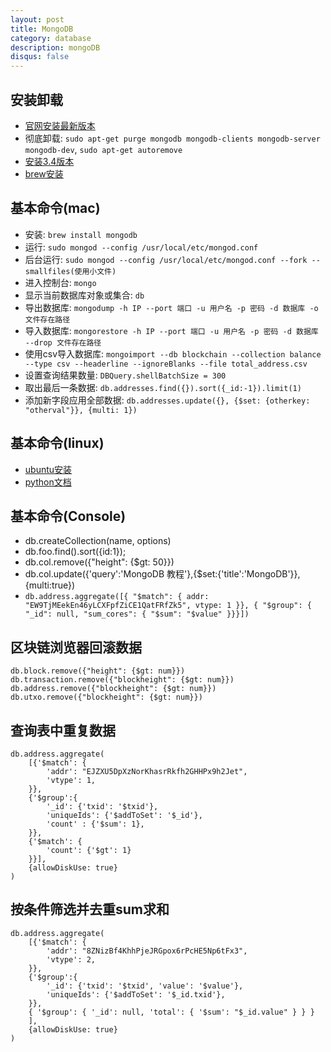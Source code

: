 ```yaml
---
layout: post
title: MongoDB
category: database
description: mongoDB
disqus: false
---
```


## 安装卸载
* [官网安装最新版本](https://docs.mongodb.com/manual/tutorial/install-mongodb-on-ubuntu/)
* 彻底卸载: `sudo apt-get purge mongodb mongodb-clients mongodb-server mongodb-dev`, `sudo apt-get autoremove`
* [安装3.4版本](https://docs.mongodb.com/v3.4/tutorial/install-mongodb-on-ubuntu/)
* [brew安装](https://www.cnblogs.com/oceanden/p/5188119.html)


## 基本命令(mac)
* 安装: `brew install mongodb`
* 运行: `sudo mongod --config /usr/local/etc/mongod.conf`
* 后台运行: `sudo mongod --config /usr/local/etc/mongod.conf --fork --smallfiles(使用小文件)`
* 进入控制台: `mongo`
* 显示当前数据库对象或集合:  `db`
* 导出数据库: `mongodump -h IP --port 端口 -u 用户名 -p 密码 -d 数据库 -o 文件存在路径`
* 导入数据库: `mongorestore -h IP --port 端口 -u 用户名 -p 密码 -d 数据库 --drop 文件存在路径`
* 使用csv导入数据库: `mongoimport --db blockchain --collection balance --type csv --headerline --ignoreBlanks --file total_address.csv`
* 设置查询结果数量: `DBQuery.shellBatchSize = 300`
* 取出最后一条数据: `db.addresses.find({}).sort({_id:-1}).limit(1)`
* 添加新字段应用全部数据: `db.addresses.update({}, {$set: {otherkey: "otherval"}}, {multi: 1})`


## 基本命令(linux)
* [ubuntu安装](https://docs.mongodb.org/manual/tutorial/install-mongodb-on-ubuntu/)
* [python文档](http://docs.mongoengine.org/guide/querying.html#atomic-updates)


## 基本命令(Console)
* db.createCollection(name, options)
* db.foo.find().sort({id:1});
* db.col.remove({"height": {$gt: 50}})
* db.col.update({'query':'MongoDB 教程'},{$set:{'title':'MongoDB'}},{multi:true})
* `db.address.aggregate([{ "$match": { addr: "EW9TjMEekEn46yLCXFpfZiCE1QatFRfZk5", vtype: 1 }}, { "$group": { "_id": null, "sum_cores": { "$sum": "$value" }}}])`


## 区块链浏览器回滚数据   
```
db.block.remove({"height": {$gt: num}})
db.transaction.remove({"blockheight": {$gt: num}})
db.address.remove({"blockheight": {$gt: num}})
db.utxo.remove({"blockheight": {$gt: num}})
```


## 查询表中重复数据
```
db.address.aggregate(
    [{'$match': {
        'addr': "EJZXU5DpXzNorKhasrRkfh2GHHPx9h2Jet",
        'vtype': 1,
    }},
    {'$group':{
        '_id': {'txid': '$txid'},
        'uniqueIds': {'$addToSet': '$_id'},
        'count' : {'$sum': 1},
    }},
    {'$match': {
        'count': {'$gt': 1}
    }}],
    {allowDiskUse: true}
)
```


## 按条件筛选并去重sum求和
```
db.address.aggregate(
    [{'$match': {
        'addr': "8ZNizBf4KhhPjeJRGpox6rPcHE5Np6tFx3",
        'vtype': 2,
    }},
    {'$group':{
        '_id': {'txid': '$txid', 'value': '$value'},
        'uniqueIds': {'$addToSet': '$_id.txid'},
    }},
    { '$group': { '_id': null, 'total': { '$sum': "$_id.value" } } }
    ],
    {allowDiskUse: true}
)
```



